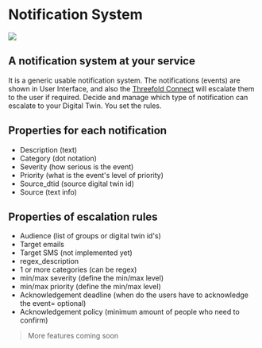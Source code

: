 # Notification System

![](https://eskadenia.com/Portals/Portal1/Upload/Block/Image/notification--sys.jpg)

## A notification system at your service

It is a generic usable notification system. The notifications (events) are shown in User Interface, and also the [Threefold Connect](threefold:tfconnect) will escalate them to the user if required. Decide and manage which type of notification can escalate to your Digital Twin. You set the rules. 

## Properties for each notification

- Description (text)
- Category (dot notation)
- Severity (how serious is the event)
- Priority (what is the event's level of priority)
- Source_dtid (source digital twin id)
- Source (text info)

## Properties of escalation rules

- Audience (list of groups or digital twin id's)
- Target emails
- Target SMS (not implemented yet)
- regex_description
- 1 or more categories (can be regex)
- min/max severity (define the min/max level)
- min/max priority (define the min/max level)
- Acknowledgement deadline (when do the users have to acknowledge the event= optional)
- Acknowledgement policy (minimum amount of people who need to confirm)

> More features coming soon
